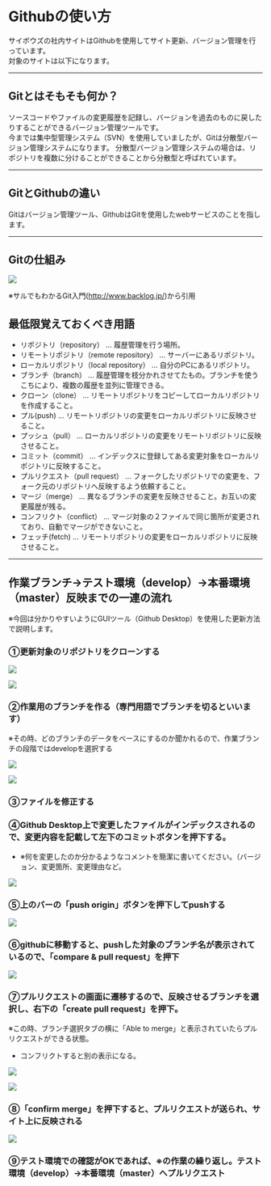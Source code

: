 
# Githubの使い方

サイボウズの社内サイトはGithubを使用してサイト更新、バージョン管理を行っています。  
対象のサイトは以下になります。

---

## Gitとはそもそも何か？
ソースコードやファイルの変更履歴を記録し、バージョンを過去のものに戻したりすることができるバージョン管理ツールです。  
今までは集中型管理システム（SVN）を使用していましたが、Gitは分散型バージョン管理システムになります。
分散型バージョン管理システムの場合は、リポジトリを複数に分けることができることから分散型と呼ばれています。

---

## GitとGithubの違い
Gitはバージョン管理ツール、GithubはGitを使用したwebサービスのことを指します。

---

## Gitの仕組み
![](img/capture_intro1_2_2.png)

※サルでもわかるGit入門(http://www.backlog.jp/)から引用

## 最低限覚えておくべき用語

- リポジトリ（repository） … 履歴管理を行う場所。
- リモートリポジトリ（remote repository） … サーバーにあるリポジトリ。
- ローカルリポジトリ（local repository） … 自分のPCにあるリポジトリ。
- ブランチ（branch） … 履歴管理を枝分かれさせてたもの。ブランチを使うこちにより、複数の履歴を並列に管理できる。
- クローン（clone） … リモートリポジトリをコピーしてローカルリポジトリを作成すること。
- プル(push) … リモートリポジトリの変更をローカルリポジトリに反映させること。
- プッシュ（pull） … ローカルリポジトリの変更をリモートリポジトリに反映させること。
- コミット（commit） … インデックスに登録してある変更対象をローカルリポジトリに反映すること。
- プルリクエスト（pull request） … フォークしたリポジトリでの変更を、フォーク元のリポジトリへ反映するよう依頼すること。
- マージ（merge） … 異なるブランチの変更を反映させること。お互いの変更履歴が残る。
- コンフリクト（conflict） … マージ対象の２ファイルで同じ箇所が変更されており、自動でマージができないこと。
- フェッチ(fetch) … リモートリポジトリの変更をローカルリポジトリに反映させること。

---

## 作業ブランチ→テスト環境（develop）→本番環境（master）反映までの一連の流れ

※今回は分かりやすいようにGUIツール（Github Desktop）を使用した更新方法で説明します。

### ①更新対象のリポジトリをクローンする

![](img/github_clone_01.png)

![](img/github_clone_02.png)

### ②作業用のブランチを作る（専門用語でブランチを切るといいます）
※その時、どのブランチのデータをベースにするのか聞かれるので、作業ブランチの段階ではdevelopを選択する

![](img/github_branch_01.png)

![](img/github_branch_02.png)

### ③ファイルを修正する

### ④Github Desktop上で変更したファイルがインデックスされるので、変更内容を記載して左下のコミットボタンを押下する。
- ※何を変更したのか分かるようなコメントを簡潔に書いてください。（バージョン、変更箇所、変更理由など。

![](img/github_commit_01.png)

### ⑤上のバーの「push origin」ボタンを押下してpushする

![](img/github_push_01.png)

### ⑥githubに移動すると、pushした対象のブランチ名が表示されているので、「compare & pull request」を押下

![](img/github_push_02.png)

### ⑦プルリクエストの画面に遷移するので、反映させるブランチを選択し、右下の「create  pull request」を押下。
※この時、ブランチ選択タブの横に「Able to merge」と表示されていたらプルリクエストができる状態。
- コンフリクトすると別の表示になる。

![](img/github_push_03.png)

![](img/github_push_04.png)

### ⑧「confirm merge」を押下すると、プルリクエストが送られ、サイト上に反映される

![](img/github_push_05.png)

### ⑨テスト環境での確認がOKであれば、※の作業の繰り返し。テスト環境（develop）→本番環境（master）へプルリクエスト